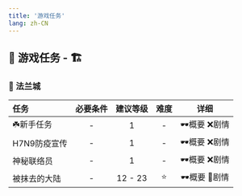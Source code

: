 ```yaml
---
title: '游戏任务'
lang: zh-CN
---
```


## :scroll: 游戏任务 - 🏗️

### 🏰 法兰城


| 任务 | 必要条件 | 建议等级 | 难度 | 详细 |
| :---- |:-------------:|:-------------:|:-------------:|:-------------:|
| ☘️新手任务 |  -  |  1  |  -  |  <Popup url="/tasks/0">🕶️概要</Popup> :x:剧情 |
| H7N9防疫宣传 |  -  |  1  |  -  |  <Popup url="/tasks/1">🕶️概要</Popup> :x:剧情 |
| 神秘联络员 |  -  |  1  |  -  |  <Popup url="/tasks/5">🕶️概要</Popup> :x:剧情 |
| 被抹去的大陆 |  -  |  12 - 23  |  ⭐  |  <Popup url="/tasks/1">🕶️概要</Popup> <Popup url="/tasks/1_details">🥽剧情</Popup> |
